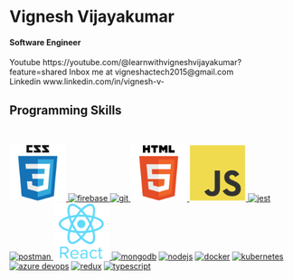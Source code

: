 

<h1>Vignesh Vijayakumar</h1>
<h4>Software Engineer</h4>
<a>Youtube https://youtube.com/@learnwithvigneshvijayakumar?feature=shared</a>
<a>Inbox me at vigneshactech2015@gmail.com</a> <br/>
<a>Linkedin www.linkedin.com/in/vignesh-v-</a>


<h2>Programming Skills</h2><br/>

<p align="left"> <a href="https://www.w3schools.com/css/" target="_blank" rel="noreferrer"> <img src="https://raw.githubusercontent.com/devicons/devicon/master/icons/css3/css3-original-wordmark.svg" alt="css3" width="100" height="100"/> </a> <a href="https://firebase.google.com/" target="_blank" rel="noreferrer"> <img src="https://www.vectorlogo.zone/logos/firebase/firebase-icon.svg" alt="firebase" width="100" height="100"/> </a> <a target="_blank" href="https://git-scm.com/" target="_blank" rel="noreferrer"> <img src="https://www.vectorlogo.zone/logos/git-scm/git-scm-icon.svg" alt="git" width="100" height="100"/> </a> <a href="https://www.w3.org/html/" target="_blank" rel="noreferrer"> <img src="https://raw.githubusercontent.com/devicons/devicon/master/icons/html5/html5-original-wordmark.svg" alt="html5" width="100" height="100"/> </a> <a href="https://developer.mozilla.org/en-US/docs/Web/JavaScript" target="_blank" rel="noreferrer"> <img src="https://raw.githubusercontent.com/devicons/devicon/master/icons/javascript/javascript-original.svg" alt="javascript" width="100" height="100"/> </a> <a href="https://jestjs.io" target="_blank" rel="noreferrer"> <img src="https://www.vectorlogo.zone/logos/jestjsio/jestjsio-icon.svg" alt="jest" width="100" height="100"/> </a><a href="https://postman.com" target="_blank" rel="noreferrer"> <img src="https://www.vectorlogo.zone/logos/getpostman/getpostman-icon.svg" alt="postman" width="100" height="100"/> </a> <a href="https://reactjs.org/" target="_blank" rel="noreferrer"> <img src="https://raw.githubusercontent.com/devicons/devicon/master/icons/react/react-original-wordmark.svg" alt="react" width="100" height="100"/> </a>
<a target="_blank" href="https://www.mongodb.com/"><img src="https://encrypted-tbn0.gstatic.com/images?q=tbn:ANd9GcShLkVVZFiwIEqwzm1SXhP7N7_dfIGchUww0w&s" alt="mongodb" width="100" height="100"/></a>
<a target="_blank" href="https://www.nodejs.com/"><img src="https://www.curotec.com/wp-content/uploads/2023/09/curotec-nodejs.png" alt="nodejs" width="100" height="100"/></a>
<a target="_blank" href="https://www.docker.com/"><img src="https://tse2.mm.bing.net/th?id=OIP.kY-iKNMB6IHDzoeQlMW3fAHaEK&pid=Api&P=0&h=180" alt="docker" width="100" height="100"/></a>
<a target="_blank" href="https://kubernetes.io/"><img src="https://tse4.mm.bing.net/th?id=OIP.XYF7bCFcLMU7-54vkFwXRwHaEK&pid=Api&P=0&h=180" alt="kubernetes" width="100" height="100"/></a>
<a target="_blank" href="https://azure.microsoft.com/en-in/products/devops/"><img src="https://tse2.mm.bing.net/th?id=OIP.iwsUTy3Y65p-zBrKBzsouwHaEK&pid=Api&P=0&h=180" alt="azure devops" width="100" height="100"/></a>
<a target="_blank" href="https://redux.js.org/"><img src="https://tse1.mm.bing.net/th?id=OIP.7nLBkCmTiyXKFMk4fVCVqwHaDy&pid=Api&P=0&h=180" alt="redux" width="100" height="100"/></a>
<a target="_blank" href="https://www.typescriptlang.org/"><img src="https://tse3.mm.bing.net/th?id=OIP.7cwsgCBxqiMI9hKRj7emwAHaEK&pid=Api&P=0&h=180" alt="typescript" width="100" height="100"/></a>
 </p>

